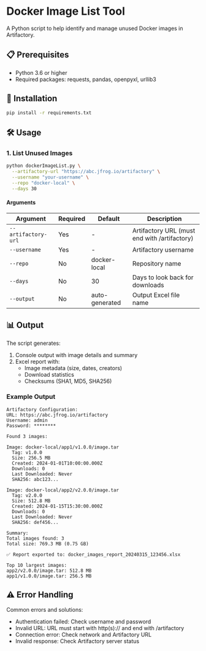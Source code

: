 # Docker Image List Tool

A Python script to help identify and manage unused Docker images in Artifactory.

## 📋 Prerequisites

- Python 3.6 or higher
- Required packages: requests, pandas, openpyxl, urllib3

## 🔧 Installation

```bash
pip install -r requirements.txt
```

## 🛠️ Usage

### 1. List Unused Images

```bash
python dockerImageList.py \
  --artifactory-url "https://abc.jfrog.io/artifactory" \
  --username "your-username" \
  --repo "docker-local" \
  --days 30
```

#### Arguments

| Argument | Required | Default | Description |
|----------|----------|---------|-------------|
| `--artifactory-url` | Yes | - | Artifactory URL (must end with /artifactory) |
| `--username` | Yes | - | Artifactory username |
| `--repo` | No | docker-local | Repository name |
| `--days` | No | 30 | Days to look back for downloads |
| `--output` | No | auto-generated | Output Excel file name |

## 📊 Output

The script generates:
1. Console output with image details and summary
2. Excel report with:
   - Image metadata (size, dates, creators)
   - Download statistics
   - Checksums (SHA1, MD5, SHA256)

### Example Output

```
Artifactory Configuration:
URL: https://abc.jfrog.io/artifactory
Username: admin
Password: ********

Found 3 images:

Image: docker-local/app1/v1.0.0/image.tar
  Tag: v1.0.0
  Size: 256.5 MB
  Created: 2024-01-01T10:00:00.000Z
  Downloads: 0
  Last Downloaded: Never
  SHA256: abc123...

Image: docker-local/app2/v2.0.0/image.tar
  Tag: v2.0.0
  Size: 512.8 MB
  Created: 2024-01-15T15:30:00.000Z
  Downloads: 0
  Last Downloaded: Never
  SHA256: def456...

Summary:
Total images found: 3
Total size: 769.3 MB (0.75 GB)

✅ Report exported to: docker_images_report_20240315_123456.xlsx

Top 10 largest images:
app2/v2.0.0/image.tar: 512.8 MB
app1/v1.0.0/image.tar: 256.5 MB
```

## ⚠️ Error Handling

Common errors and solutions:
- Authentication failed: Check username and password
- Invalid URL: URL must start with http(s):// and end with /artifactory
- Connection error: Check network and Artifactory URL
- Invalid response: Check Artifactory server status 
